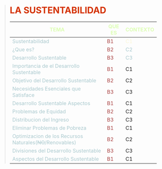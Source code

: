 > # <span style = "color: #d43200">**LA SUSTENTABILIDAD**</span>
>
> <span style = "color: #af46">TEMA |<span style = "color: #af46"> QUE ES |<span style = "color: #af46"> CONTEXTO
> -----|--------|---------
> <span style = "color: #AAC9CE">Sustentabilidad |<span style = "color: #A84040"> B1 |<span style = "color: #FBF7D5"> C1
> <span style = "color: #AAC9CE">¿Que es? |<span style = "color: #A84040"> B2 |<span style = "color: #AAC9CE"> C2
> <span style = "color: #AAC9CE">Desarrollo Sustentable |<span style = "color: #A84040"> B3 |<span style = "color: #AAC9CE"> C3
> <span style = "color: #AAC9CE">Importancia de el Desarrollo Sustentable |<span style = "color: #A84040"> B1 | C1
> <span style = "color: #AAC9CE">Objetivo del Desarrollo Sustentable |<span style = "color: #A84040"> B2 | C2
> <span style = "color: #AAC9CE">Necesidades Esenciales que Satisface |<span style = "color: #A84040"> B3 | C3
> <span style = "color: #AAC9CE">Desarrollo Sustentable Aspectos |<span style = "color: #A84040"> B1 | C1
> <span style = "color: #AAC9CE">Problemas de Equidad |<span style = "color: #A84040"> B2 | C2
> <span style = "color: #AAC9CE">Distribucion del Ingreso |<span style = "color: #A84040"> B3 | C3
> <span style = "color: #AAC9CE">Eliminar Problemas de Pobreza |<span style = "color: #A84040"> B1 | C1
> <span style = "color: #AAC9CE">Optimizacion de los Recursos Naturales(~~NO~~/Renovables) |<span style = "color: #A84040"> B2 | C2
> <span style = "color: #AAC9CE">Divisiones del Desarrollo Sustentable |<span style = "color: #A84040"> B3 | C3
> <span style = "color: #AAC9CE">Aspectos del Desarrollo Sustentable  |<span style = "color: #A84040"> B1 | C1